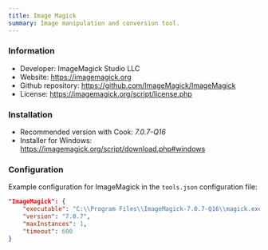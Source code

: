 ```yaml
---
title: Image Magick
summary: Image manipulation and conversion tool.
---
```


### Information

- Developer: ImageMagick Studio LLC
- Website: https://imagemagick.org
- Github repository: https://github.com/ImageMagick/ImageMagick
- License: https://imagemagick.org/script/license.php

### Installation

- Recommended version with Cook: *7.0.7-Q16*
- Installer for Windows: https://imagemagick.org/script/download.php#windows

### Configuration

Example configuration for ImageMagick in the `tools.json` configuration file:

```json
"ImageMagick": {
    "executable": "C:\\Program Files\\ImageMagick-7.0.7-Q16\\magick.exe",
    "version": "7.0.7",
    "maxInstances": 1,
    "timeout": 600
}
```
